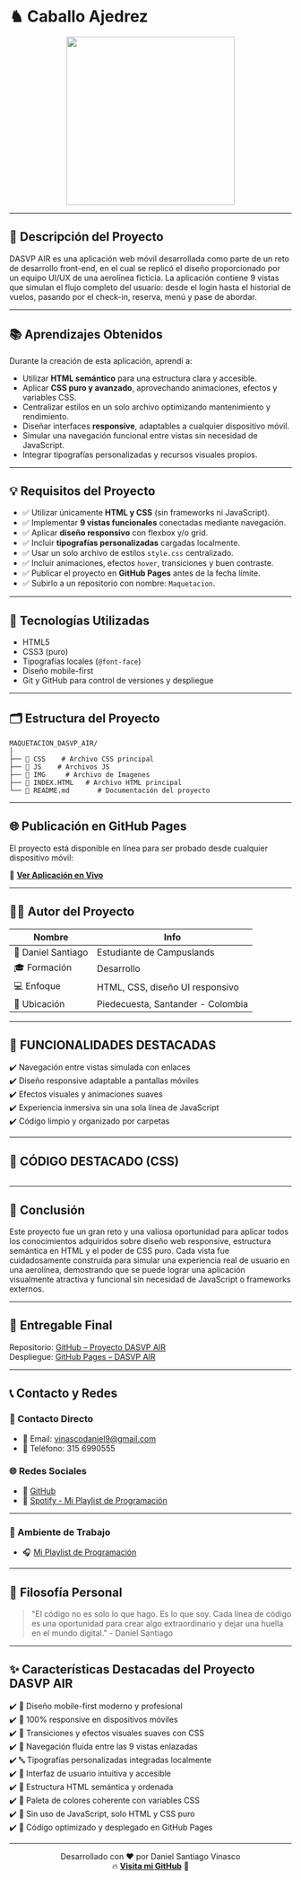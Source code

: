 # ♞ Caballo Ajedrez 
<p align="center"> 
  <img src="https://media.tenor.com/4IJowORGMmcAAAAi/what-inside-out-2.giff" width="300"/> 
</p>

---

## 📝 Descripción del Proyecto

DASVP AIR es una aplicación web móvil desarrollada como parte de un reto de desarrollo front-end, en el cual se replicó el diseño proporcionado por un equipo UI/UX de una aerolínea ficticia. La aplicación contiene 9 vistas que simulan el flujo completo del usuario: desde el login hasta el historial de vuelos, pasando por el check-in, reserva, menú y pase de abordar.

---

## 📚 Aprendizajes Obtenidos

Durante la creación de esta aplicación, aprendí a:

- Utilizar **HTML semántico** para una estructura clara y accesible.
- Aplicar **CSS puro y avanzado**, aprovechando animaciones, efectos y variables CSS.
- Centralizar estilos en un solo archivo optimizando mantenimiento y rendimiento.
- Diseñar interfaces **responsive**, adaptables a cualquier dispositivo móvil.
- Simular una navegación funcional entre vistas sin necesidad de JavaScript.
- Integrar tipografías personalizadas y recursos visuales propios.

---

## 💡 Requisitos del Proyecto

- ✅ Utilizar únicamente **HTML y CSS** (sin frameworks ni JavaScript).
- ✅ Implementar **9 vistas funcionales** conectadas mediante navegación.
- ✅ Aplicar **diseño responsivo** con flexbox y/o grid.
- ✅ Incluir **tipografías personalizadas** cargadas localmente.
- ✅ Usar un solo archivo de estilos `style.css` centralizado.
- ✅ Incluir animaciones, efectos `hover`, transiciones y buen contraste.
- ✅ Publicar el proyecto en **GitHub Pages** antes de la fecha límite.
- ✅ Subirlo a un repositorio con nombre: `Maquetacion`.

---

## 🔧 Tecnologías Utilizadas

- HTML5
- CSS3 (puro)
- Tipografías locales (`@font-face`)
- Diseño mobile-first
- Git y GitHub para control de versiones y despliegue

---

## 🗂️ Estructura del Proyecto

```
MAQUETACION_DASVP_AIR/
│
├── 📄 CSS    # Archivo CSS principal
├── 📄 JS    # Archivos JS 
├── 📄 IMG     # Archivo de Imagenes
├── 📄 INDEX.HTML   # Archivo HTML principal
└── 📄 README.md       # Documentación del proyecto
```


---

## 🌐 Publicación en GitHub Pages

El proyecto está disponible en línea para ser probado desde cualquier dispositivo móvil:

🔗 **[Ver Aplicación en Vivo](https://TU-USUARIO.github.io/DASVP-AIR/)**



---



## 👨‍💻 Autor del Proyecto

| Nombre        | Info                                |
|---------------|-------------------------------------|
| 🧑 Daniel Santiago | Estudiante de Campuslands |
| 🎓 Formación      | Desarrollo  |
| 💻 Enfoque        | HTML, CSS, diseño UI responsivo |
| 📍 Ubicación      | Piedecuesta, Santander - Colombia |


---


## 🧩 FUNCIONALIDADES DESTACADAS

✔️ Navegación entre vistas simulada con enlaces  
✔️ Diseño responsive adaptable a pantallas móviles  
✔️ Efectos visuales y animaciones suaves  
✔️ Experiencia inmersiva sin una sola línea de JavaScript  
✔️ Código limpio y organizado por carpetas

---

## 🧪 CÓDIGO DESTACADO (CSS)

```
```
---

## 💬 Conclusión

Este proyecto fue un gran reto y una valiosa oportunidad para aplicar todos los conocimientos adquiridos sobre diseño web responsive, estructura semántica en HTML y el poder de CSS puro. Cada vista fue cuidadosamente construida para simular una experiencia real de usuario en una aerolínea, demostrando que se puede lograr una aplicación visualmente atractiva y funcional sin necesidad de JavaScript o frameworks externos.

---

## 🎯 Entregable Final

Repositorio: [GitHub – Proyecto DASVP AIR](https://github.com/TU-USUARIO/DASVP-AIR)  
Despliegue: [GitHub Pages – DASVP AIR](https://TU-USUARIO.github.io/DASVP-AIR/)

---

## 📞 Contacto y Redes

### 📱 Contacto Directo
- 📧 Email: [vinascodaniel9@gmail.com](mailto:vinascodaniel9@gmail.com)
- 📱 Teléfono: 315 6990555

### 🌐 Redes Sociales
- 🐙 [GitHub](https://github.com/DanielSantiagoV)
- 🎵 [Spotify - Mi Playlist de Programación](https://open.spotify.com/playlist/6a3d9qWLg1cOyMRWoqwr16)

---

### 🎵 Ambiente de Trabajo
- 🎧 [Mi Playlist de Programación](https://open.spotify.com/playlist/6a3d9qWLg1cOyMRWoqwr16)

---

## 💭 Filosofía Personal

> "El código no es solo lo que hago. Es lo que soy. Cada línea de código es una oportunidad para crear algo extraordinario y dejar una huella en el mundo digital." - Daniel Santiago

---

## ✨ Características Destacadas del Proyecto DASVP AIR

✔️ 🎨 Diseño mobile-first moderno y profesional  
✔️ 📱 100% responsive en dispositivos móviles  
✔️ 💫 Transiciones y efectos visuales suaves con CSS  
✔️ 🧭 Navegación fluida entre las 9 vistas enlazadas  
✔️ 🔤 Tipografías personalizadas integradas localmente  
✔️ 🎯 Interfaz de usuario intuitiva y accesible  
✔️ 🧩 Estructura HTML semántica y ordenada  
✔️ 🧠 Paleta de colores coherente con variables CSS  
✔️ 🚫 Sin uso de JavaScript, solo HTML y CSS puro  
✔️ 🚀 Código optimizado y desplegado en GitHub Pages  

---

<p align="center">
  Desarrollado con ❤️ por Daniel Santiago Vinasco<br>
  🔥 <b><a href="https://github.com/DanielSantiagoV">Visita mi GitHub</a></b> 🚀
</p>